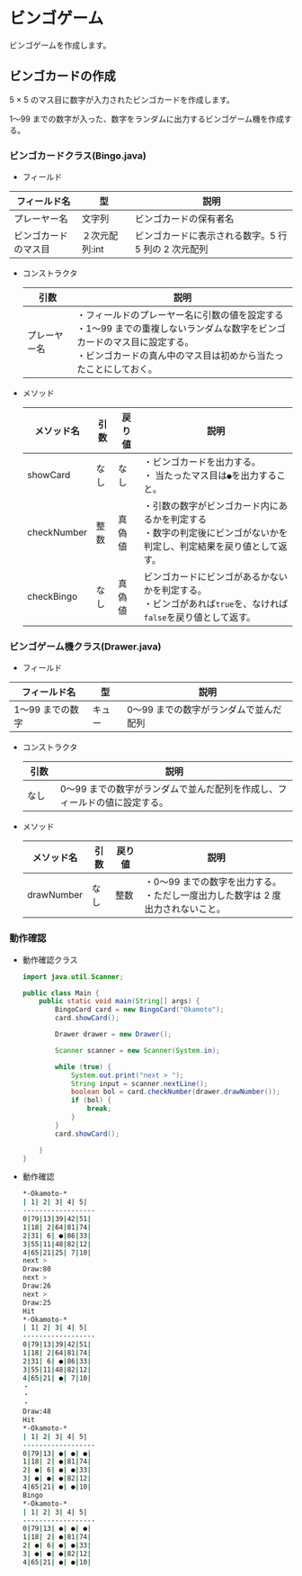 # ビンゴゲーム

ビンゴゲームを作成します。

## ビンゴカードの作成

5 × 5 のマス目に数字が入力されたビンゴカードを作成します。

1〜99 までの数字が入った、数字をランダムに出力するビンゴゲーム機を作成する。

### ビンゴカードクラス(Bingo.java)

- フィールド

| フィールド名         | 型             | 説明                                                   |
| -------------------- | -------------- | ------------------------------------------------------ |
| プレーヤー名         | 文字列         | ビンゴカードの保有者名                                 |
| ビンゴカードのマス目 | ２次元配列:int | ビンゴカードに表示される数字。5 行 5 列の 2 次元配列　 |

- コンストラクタ

  | 引数　       | 説明                                                                                                                                                                                           |
  | ------------ | ---------------------------------------------------------------------------------------------------------------------------------------------------------------------------------------------- |
  | プレーヤー名 | ・フィールドのプレーヤー名に引数の値を設定する<br>・1〜99 までの重複しないランダムな数字をビンゴカードのマス目に設定する。<br>・ビンゴカードの真ん中のマス目は初めから当たったことにしておく。 |

- メソッド

  | メソッド名  | 引数 | 戻り値 | 説明                                                                                                                   |
  | ----------- | ---- | ------ | ---------------------------------------------------------------------------------------------------------------------- |
  | showCard    | なし | なし   | ・ビンゴカードを出力する。<br>・ 当たったマス目は`●`を出力すること。                                                   |
  | checkNumber | 整数 | 真偽値 | ・引数の数字がビンゴカード内にあるかを判定する<br>・数字の判定後にビンゴがないかを判定し、判定結果を戻り値として返す。 |
  | checkBingo  | なし | 真偽値 | ビンゴカードにビンゴがあるかないかを判定する。<br>・ビンゴがあれば`true`を、なければ`false`を戻り値として返す。        |

### ビンゴゲーム機クラス(Drawer.java)

- フィールド

| フィールド名     | 型     | 説明                                   |
| ---------------- | ------ | -------------------------------------- |
| 1〜99 までの数字 | キュー | 0〜99 までの数字がランダムで並んだ配列 |

- コンストラクタ

  | 引数　 | 説明                                                                       |
  | ------ | -------------------------------------------------------------------------- |
  | なし   | 0〜99 までの数字がランダムで並んだ配列を作成し、フィールドの値に設定する。 |

- メソッド

  | メソッド名 | 引数 | 戻り値 | 説明                                                                                |
  | ---------- | ---- | ------ | ----------------------------------------------------------------------------------- |
  | drawNumber | なし | 整数   | ・0〜99 までの数字を出力する。<br>・ただし一度出力した数字は 2 度出力されないこと。 |

### 動作確認

- 動作確認クラス

  ```java
  import java.util.Scanner;

  public class Main {
      public static void main(String[] args) {
          BingoCard card = new BingoCard("Okamoto");
          card.showCard();

          Drawer drawer = new Drawer();

          Scanner scanner = new Scanner(System.in);

          while (true) {
              System.out.print("next > ");
              String input = scanner.nextLine();
              boolean bol = card.checkNumber(drawer.drawNumber());
              if (bol) {
                  break;
              }
          }
          card.showCard();

      }
  }
  ```

- 動作確認

  ```bash
  *-Okamoto-*
  | 1| 2| 3| 4| 5|
  ------------------
  0|79|13|39|42|51|
  1|18| 2|64|81|74|
  2|31| 6| ●|86|33|
  3|55|11|48|82|12|
  4|65|21|25| 7|10|
  next >
  Draw:80
  next >
  Draw:26
  next >
  Draw:25
  Hit
  *-Okamoto-*
  | 1| 2| 3| 4| 5|
  ------------------
  0|79|13|39|42|51|
  1|18| 2|64|81|74|
  2|31| 6| ●|86|33|
  3|55|11|48|82|12|
  4|65|21| ●| 7|10|
  ・
  ・
  ・
  Draw:48
  Hit
  *-Okamoto-*
  | 1| 2| 3| 4| 5|
  ------------------
  0|79|13| ●| ●| ●|
  1|18| 2| ●|81|74|
  2| ●| 6| ●| ●|33|
  3| ●| ●| ●|82|12|
  4|65|21| ●| ●|10|
  Bingo
  *-Okamoto-*
  | 1| 2| 3| 4| 5|
  ------------------
  0|79|13| ●| ●| ●|
  1|18| 2| ●|81|74|
  2| ●| 6| ●| ●|33|
  3| ●| ●| ●|82|12|
  4|65|21| ●| ●|10|
  ```
